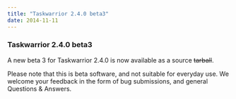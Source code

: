 ```yaml
---
title: "Taskwarrior 2.4.0 beta3"
date: 2014-11-11
---
```


### Taskwarrior 2.4.0 beta3 

A new beta 3 for Taskwarrior 2.4.0 is now available as a source ~~tarball~~.

Please note that this is beta software, and not suitable for everyday use.
We welcome your feedback in the form of bug submissions, and general Questions & Answers.
